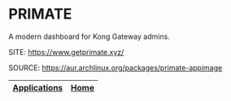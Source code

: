 # PRIMATE

 A modern dashboard for Kong Gateway admins.

 SITE: https://www.getprimate.xyz/

 SOURCE: https://aur.archlinux.org/packages/primate-appimage

 | [Applications](https://portable-linux-apps.github.io/apps.html) | [Home](https://portable-linux-apps.github.io)
 | --- | --- |
